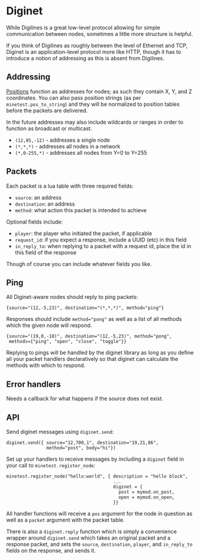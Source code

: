 # Diginet

While Digilines is a great low-level protocol allowing for simple
communication between nodes, sometimes a little more structure is helpful.

If you think of Digilines as roughly between the level of Ethernet and
TCP, Diginet is an application-level protocol more like HTTP, though
it has to introduce a notion of addressing as this is absent from Digilines.

## Addressing

[Positions](http://dev.minetest.net/position) function as addresses
for nodes; as such they contain X, Y, and Z coordinates. You can also
pass position strings (as per `minetest.pos_to_string`) and they will
be normalized to position tables before the packets are delivered.

In the future addresses may also include wildcards or ranges in order
to function as broadcast or multicast.

* `(12,85,-12)` - addresses a single node
* `(*,*,*)` - addresses all nodes in a network
* `(*,0-255,*)` - addresses all nodes from Y=0 to Y=255

## Packets

Each packet is a lua table with three required fields:

* `source`: an address
* `destination`: an address
* `method`: what action this packet is intended to achieve

Optional fields include:

* `player`: the player who initiated the packet, if applicable
* `request_id`: if you expect a response, include a UUID (etc) in this field
* `in_reply_to`: when replying to a packet with a request id, place the id in this field of the response

Though of course you can include whatever fields you like.

## Ping

All Diginet-aware nodes should reply to ping packets:

    {source="(12,-5,23)", destination="(*,*,*)", method="ping"}

Responses should include `method="pong"` as well as a list of all
methods which the given node will respond.

    {source="(19,0,-10)", destination="(12,-5,23)", method="pong",
     methods={"ping", "open", "close", "toggle"}}

Replying to pings will be handled by the diginet library as long as
you define all your packet handlers declaratively so that diginet can
calculate the methods with which to respond.

## Error handlers

Needs a callback for what happens if the source does not exist.

## API

Send diginet messages using `diginet.send`:

    diginet.send({ source="12,700,1", destination="19,21,86",
                   method="post", body="hi"})

Set up your handlers to receive messages by including a `diginet`
field in your call to `minetest.register_node`:

    minetest.register_node("hello:world", { description = "hello block",
                                            ...
                                            diginet = {
                                              post = mymod.on_post,
                                              open = mymod.on_open,
                                            }}

All handler functions will receive a `pos` argument for the node in
question as well as a `packet` argument with the packet table.

There is also a `diginet.reply` function which is simply a convenience
wrapper around `diginet.send` which takes an original packet and a
response packet, and sets the `source`, `destination`, `player`, and
`in_reply_to` fields on the response, and sends it.
